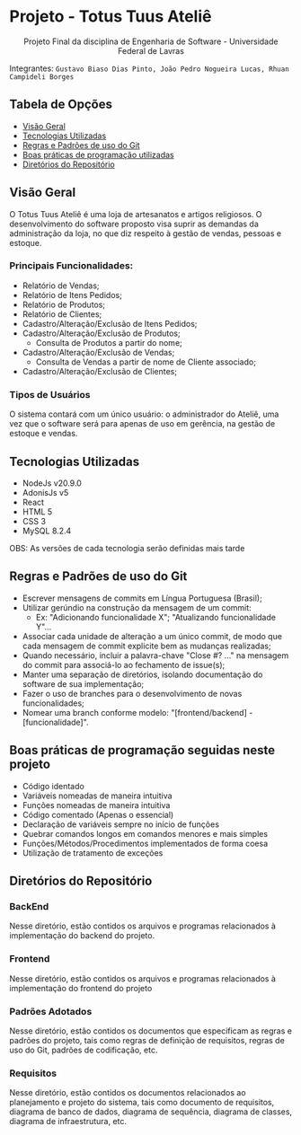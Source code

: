 # Projeto - Totus Tuus Ateliê

<p align="center"> Projeto Final da disciplina de Engenharia de Software - Universidade Federal de Lavras </p>

Integrantes: `Gustavo Biaso Dias Pinto, João Pedro Nogueira Lucas, Rhuan Campideli Borges`

## Tabela de Opções

- [Visão Geral](#visao-geral)
- [Tecnologias Utilizadas](#tecnologias)
- [Regras e Padrões de uso do Git](#regras-padroes)
- [Boas práticas de programação utilizadas](#boas-praticas)
- [Diretórios do Repositório](#diretorios)

## Visão Geral

<a name="visao-geral"></a>

O Totus Tuus Ateliê é uma loja de artesanatos e artigos religiosos. O desenvolvimento do software proposto visa suprir as demandas da administração da loja, no que diz respeito à gestão de vendas, pessoas e estoque. 

### Principais Funcionalidades:
- Relatório de Vendas;
- Relatório de Itens Pedidos;
- Relatório de Produtos;
- Relatório de Clientes;
- Cadastro/Alteração/Exclusão de Itens Pedidos;
- Cadastro/Alteração/Exclusão de Produtos;
  - Consulta de Produtos a partir do nome;
- Cadastro/Alteração/Exclusão de Vendas;
  - Consulta de Vendas a partir de nome de Cliente associado;
- Cadastro/Alteração/Exclusão de Clientes;

### Tipos de Usuários

O sistema contará com um único usuário: o administrador do Ateliê, uma vez que o software será para apenas de uso em gerência, na gestão de estoque e vendas.

## Tecnologias Utilizadas

<a name="tecnologias"></a>

- NodeJs v20.9.0
- AdonisJs v5
- React 
- HTML 5
- CSS 3
- MySQL 8.2.4

OBS: As versões de cada tecnologia serão definidas mais tarde

## Regras e Padrões de uso do Git

<a name="regras-padroes"></a>

- Escrever mensagens de commits em Língua Portuguesa (Brasil);
- Utilizar gerúndio na construção da mensagem de um commit:
  - Ex: "Adicionando funcionalidade X"; "Atualizando funcionalidade Y"...
- Associar cada unidade de alteração a um único commit, de modo que cada mensagem de commit explicite bem as mudanças realizadas;
- Quando necessário, incluir a palavra-chave "Close #? ..." na mensagem do commit para associá-lo ao fechamento de issue(s);
- Manter uma separação de diretórios, isolando documentação do software de sua implementação;
- Fazer o uso de branches para o desenvolvimento de novas funcionalidades;
- Nomear uma branch conforme modelo: "[frontend/backend] - [funcionalidade]".

## Boas práticas de programação seguidas neste projeto

<a name="boas-praticas"></a>

- Código identado
- Variáveis nomeadas de maneira intuitiva
- Funções nomeadas de maneira intuitiva
- Código comentado (Apenas o essencial)
- Declaração de variáveis sempre no início de funções
- Quebrar comandos longos em comandos menores e mais simples
- Funções/Métodos/Procedimentos implementados de forma coesa
- Utilização de tratamento de exceções

## Diretórios do Repositório

<a name="diretorios"></a>

### BackEnd
Nesse diretório, estão contidos os arquivos e programas relacionados à implementação do backend do projeto.

### Frontend
Nesse diretório, estão contidos os arquivos e programas relacionados à implementação do frontend do projeto

### Padrões Adotados
Nesse diretório, estão contidos os documentos que especificam as regras e padrões do projeto, tais como regras de definição de requisitos, regras de uso do Git, padrões de codificação, etc.

### Requisitos
Nesse diretório, estão contidos os documentos relacionados ao planejamento e projeto do sistema, tais como documento de requisitos, diagrama de banco de dados, diagrama de sequência, diagrama de classes, diagrama de infraestrutura, etc.
